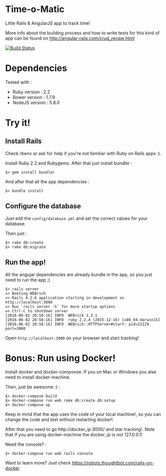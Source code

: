 Time-o-Matic
============

Little Rails & AngularJS app to track time!

More info about the building process and how to write tests for this kind of app can be found on http://angular-rails.com/crud_recipe.html

[![Build Status](https://travis-ci.org/Gazer/time-o-matic.svg?branch=master)](https://travis-ci.org/Gazer/time-o-matic)

Dependencies
============

Tested with :

* Ruby version : 2.2
* Bower version : 1.7.9
* NodeJS version : 5.8.0

Try it!
=======

Install Rails
-------------

Check rbenv or ask for help if you're not familiar with Ruby on Rails apps :).

Install Ruby 2.2 and Rubygems. After that just install bundler :

```
$> gem install bundler
```

And after that all the app dependencies :

```
$> bundle install
```

Configure the database
----------------------

Just edit the `config/database.yml` and set the correct values for your database.

Then just :

```
$> rake db:create
$> rake db:migrate
```

Run the app!
------------

All the angujar dependencies are already bundle in the app, so you just need to run the app ;)

```
$> rails server
=> Booting WEBrick
=> Rails 4.2.6 application starting in development on http://localhost:3000
=> Run `rails server -h` for more startup options
=> Ctrl-C to shutdown server
[2016-06-02 20:58:16] INFO  WEBrick 1.3.1
[2016-06-02 20:58:16] INFO  ruby 2.2.4 (2015-12-16) [x86_64-darwin15]
[2016-06-02 20:58:16] INFO  WEBrick::HTTPServer#start: pid=22129 port=3000
```

Open `http://localhost:3000` on your browser and start tracking!

Bonus: Run using Docker!
========================

Install docker and docker-componse. If you on Mac or Windows you alse need to install docker-machine.

Then, just be awesome :) :

```
$> docker-compose build
$> docker-compose run web rake db:create db:setup
$> docker-compose up
```

Keep in mind that the app uses the code of your local machine!, so you can change the code and test without restarting docker!.

After that you need to go http://docker_ip:3000/ and star tracking!. Note that if you are using docker-machine the docker_ip is not 127.0.0.1!

Need the console? :

```
$> docker-compose run web rails console
```

Want to learn more? Just check https://robots.thoughtbot.com/rails-on-docker
